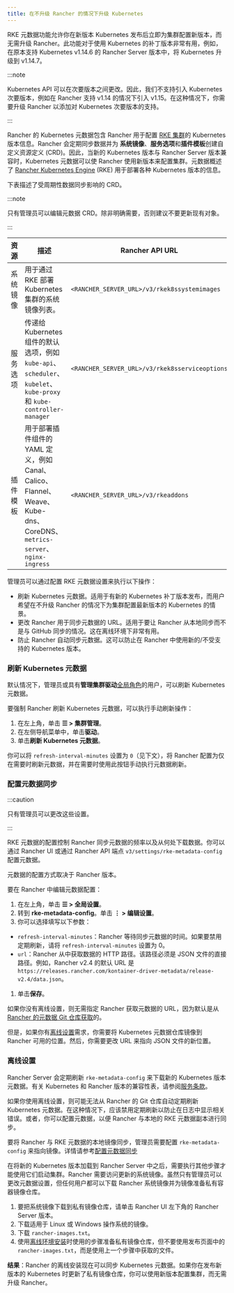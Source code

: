 ```yaml
---
title: 在不升级 Rancher 的情况下升级 Kubernetes
---
```


RKE 元数据功能允许你在新版本 Kubernetes 发布后立即为集群配置新版本，而无需升级 Rancher。此功能对于使用 Kubernetes 的补丁版本非常有用，例如，在原本支持 Kubernetes v1.14.6 的 Rancher Server 版本中，将 Kubernetes 升级到 v1.14.7。

:::note

Kubernetes API 可以在次要版本之间更改。因此，我们不支持引入 Kubernetes 次要版本，例如在 Rancher 支持 v1.14 的情况下引入 v1.15。在这种情况下，你需要升级 Rancher 以添加对 Kubernetes 次要版本的支持。

:::

Rancher 的 Kubernetes 元数据包含 Rancher 用于配置 [RKE 集群](../../pages-for-subheaders/launch-kubernetes-with-rancher.md)的 Kubernetes 版本信息。Rancher 会定期同步数据并为 **系统镜像**、**服务选项**和**插件模板**创建自定义资源定义 (CRD)。因此，当新的 Kubernetes 版本与 Rancher Server 版本兼容时，Kubernetes 元数据可以使 Rancher 使用新版本来配置集群。元数据概述了 [Rancher Kubernetes Engine](https://rancher.com/docs/rke/latest/en/) (RKE) 用于部署各种 Kubernetes 版本的信息。

下表描述了受周期性数据同步影响的 CRD。

:::note

只有管理员可以编辑元数据 CRD。除非明确需要，否则建议不要更新现有对象。

:::

| 资源 | 描述 | Rancher API URL |
|----------|-------------|-----------------|
| 系统镜像 | 用于通过 RKE 部署 Kubernetes 集群的系统镜像列表。 | `<RANCHER_SERVER_URL>/v3/rkek8ssystemimages` |
| 服务选项 | 传递给 Kubernetes 组件的默认选项，例如 `kube-api`、`scheduler`、`kubelet`、`kube-proxy` 和 `kube-controller-manager` | `<RANCHER_SERVER_URL>/v3/rkek8sserviceoptions` |
| 插件模板 | 用于部署插件组件的 YAML 定义，例如 Canal、Calico、Flannel、Weave、Kube-dns、CoreDNS、`metrics-server`、`nginx-ingress` | `<RANCHER_SERVER_URL>/v3/rkeaddons` |

管理员可以通过配置 RKE 元数据设置来执行以下操作：

- 刷新 Kubernetes 元数据。适用于有新的 Kubernetes 补丁版本发布，而用户希望在不升级 Rancher 的情况下为集群配置最新版本的 Kubernetes 的情景。
- 更改 Rancher 用于同步元数据的 URL。适用于要让 Rancher 从本地同步而不是与 GitHub 同步的情况。这在离线环境下非常有用。
- 防止 Rancher 自动同步元数据。这可以防止在 Rancher 中使用新的/不受支持的 Kubernetes 版本。

### 刷新 Kubernetes 元数据

默认情况下，管理员或具有**管理集群驱动**[全局角色](../../how-to-guides/new-user-guides/authentication-permissions-and-global-configuration/manage-role-based-access-control-rbac/global-permissions.md)的用户，可以刷新 Kubernetes 元数据。

要强制 Rancher 刷新 Kubernetes 元数据，可以执行手动刷新操作：

1. 在左上角，单击 **☰ > 集群管理**。
1. 在左侧导航菜单中，单击**驱动**。
1. 单击**刷新 Kubernetes 元数据**。

你可以将 `refresh-interval-minutes` 设置为 `0`（见下文），将 Rancher 配置为仅在需要时刷新元数据，并在需要时使用此按钮手动执行元数据刷新。

### 配置元数据同步

:::caution

只有管​​理员可以更改这些设置。

:::

RKE 元数据的配置控制 Rancher 同步元数据的频率以及从何处下载数据。你可以通过 Rancher UI 或通过 Rancher API 端点 `v3/settings/rke-metadata-config` 配置元数据。

元数据的配置方式取决于 Rancher 版本。

要在 Rancher 中编辑元数据配置：

1. 在左上角，单击 **☰ > 全局设置**。
1. 转到 **rke-metadata-config**。单击 **⋮ > 编辑设置**。
1. 你可以选择填写以下参数：

- `refresh-interval-minutes`：Rancher 等待同步元数据的时间。如果要禁用定期刷新，请将 `refresh-interval-minutes` 设置为 0。
- `url`：Rancher 从中获取数据的 HTTP 路径。该路径必须是 JSON 文件的直接路径。例如，Rancher v2.4 的默认 URL 是 `https://releases.rancher.com/kontainer-driver-metadata/release-v2.4/data.json`。
1. 单击**保存**。

如果你没有离线设置，则无需指定 Rancher 获取元数据的 URL，因为默认是从 [Rancher 的元数据 Git 仓库获取](https://github.com/rancher/kontainer-driver-metadata/blob/dev-v2.5/data/data.json)的。

但是，如果你有[离线设置](#离线设置)需求，你需要将 Kubernetes 元数据仓库镜像到 Rancher 可用的位置。然后，你需要更改 URL 来指向 JSON 文件的新位置。

### 离线设置

Rancher Server 会定期刷新 `rke-metadata-config` 来下载新的 Kubernetes 版本元数据。有关 Kubernetes 和 Rancher 版本的兼容性表，请参阅[服务条款](https://rancher.com/support-maintenance-terms/all-supported-versions/rancher-v2.2.8/)。

如果你使用离线设置，则可能无法从 Rancher 的 Git 仓库自动定期刷新 Kubernetes 元数据。在这种情况下，应该禁用定期刷新以防止在日志中显示相关错误。或者，你可以配置元数据，以便 Rancher 与本地的 RKE 元数据副本进行同步。

要将 Rancher 与 RKE 元数据的本地镜像同步，管理员需要配置 `rke-metadata-config` 来指向镜像。详情请参考[配置元数据同步](#配置元数据同步)

在将新的 Kubernetes 版本加载到 Rancher Server 中之后，需要执行其他步骤才能使用它们启动集群。Rancher 需要访问更新的系统镜像。虽然只有管理员可以更改元数据设置，但任何用户都可以下载 Rancher 系统镜像并为镜像准备私有容器镜像仓库。

1. 要把系统镜像下载到私有镜像仓库，请单击 Rancher UI 左下角的 Rancher Server 版本。
1. 下载适用于 Linux 或 Windows 操作系统的镜像。
1. 下载 `rancher-images.txt`。
1. 使用[离线环境安装](other-installation-methods/air-gapped-helm-cli-install/publish-images.md)时使用的步骤准备私有镜像仓库，但不要使用发布页面中的 `rancher-images.txt`，而是使用上一个步骤中获取的文件。

**结果**：Rancher 的离线安装现在可以同步 Kubernetes 元数据。如果你在发布新版本的 Kubernetes 时更新了私有镜像仓库，你可以使用新版本配置集群，而无需升级 Rancher。

